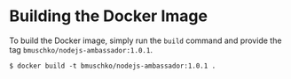 # Building the Docker Image

To build the Docker image, simply run the `build` command and provide the tag `bmuschko/nodejs-ambassador:1.0.1`.

```
$ docker build -t bmuschko/nodejs-ambassador:1.0.1 .
```